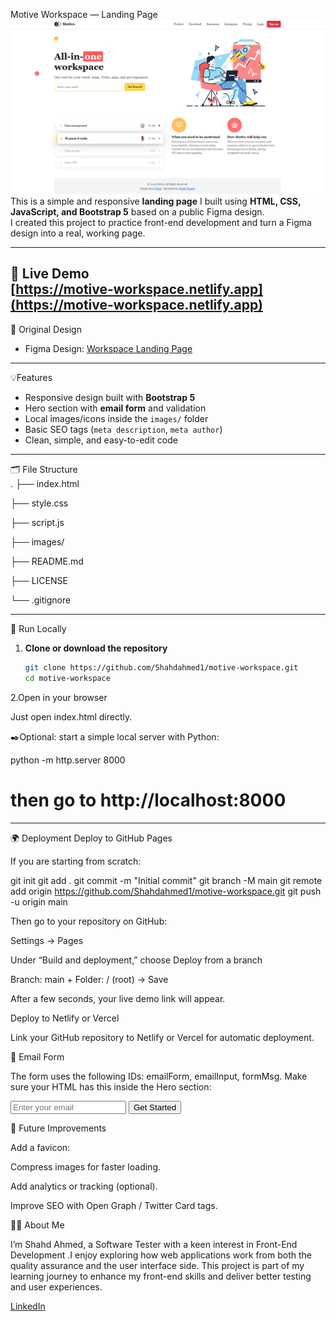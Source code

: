 Motive Workspace — Landing Page
![Website Screenshot](images/motive-workspace.png)
This is a simple and responsive **landing page** I built using **HTML, CSS, JavaScript, and Bootstrap 5** based on a public Figma design.  
I created this project to practice front-end development and turn a Figma design into a real, working page.

---
  🔗 Live Demo  
[https://motive-workspace.netlify.app](https://motive-workspace.netlify.app)
---
 🎨 Original Design  
- Figma Design: [Workspace Landing Page](https://www.figma.com/community/file/1483084355146957997/workspace-landing-page)

---
 💡Features  
- Responsive design built with **Bootstrap 5**  
- Hero section with **email form** and validation  
- Local images/icons inside the `images/` folder  
- Basic SEO tags (`meta description`, `meta author`)  
- Clean, simple, and easy-to-edit code  

---

🗂️ File Structure  
 .
├── index.html

├── style.css

├── script.js

├── images/

├── README.md

├── LICENSE

└── .gitignore
  
---

🚀 Run Locally  

1. **Clone or download the repository**  
   ```bash
   git clone https://github.com/Shahdahmed1/motive-workspace.git
   cd motive-workspace


2.Open in your browser

Just open index.html directly.

✒️Optional: start a simple local server with Python:

python -m http.server 8000
# then go to http://localhost:8000

---

🌍 Deployment
Deploy to GitHub Pages

If you are starting from scratch:

git init
git add .
git commit -m "Initial commit"
git branch -M main
git remote add origin https://github.com/Shahdahmed1/motive-workspace.git
git push -u origin main


Then go to your repository on GitHub:

Settings → Pages

Under “Build and deployment,” choose Deploy from a branch

Branch: main + Folder: / (root) → Save

After a few seconds, your live demo link will appear.

Deploy to Netlify or Vercel

Link your GitHub repository to Netlify or Vercel for automatic deployment.

📨 Email Form

The form uses the following IDs: emailForm, emailInput, formMsg.
Make sure your HTML has this inside the Hero section:

<form id="emailForm" class="hero-form-separated mt-3">
  <input id="emailInput" type="email" placeholder="Enter your email" class="email-separated" required>
  <button class="btn-separated" type="submit">Get Started</button>
</form>
<p id="formMsg" class="mt-2"></p>

📝 Future Improvements

Add a favicon:

<link rel="icon" href="images/Frame.png" type="image/png">


Compress images for faster loading.

Add analytics or tracking (optional).

Improve SEO with Open Graph / Twitter Card tags.

 👩‍💻 About Me  

I’m Shahd Ahmed, a Software Tester with a keen interest in Front-End Development .I enjoy exploring how web applications work from both the quality assurance and the user interface side. This project is part of my learning journey to enhance my front-end skills and deliver better testing and user experiences.  

[LinkedIn](https://www.linkedin.com/in/shahd-ahmed-9ab142330/)
